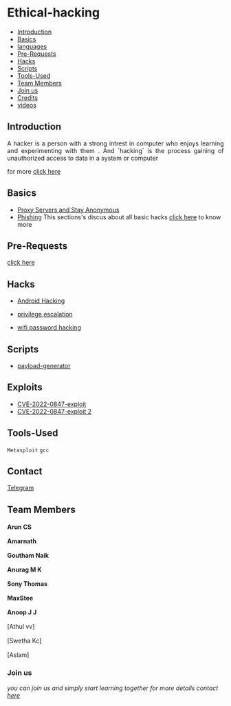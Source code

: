 # Ethical-hacking

- [Introduction](#introduction)
- [Basics](#basics)
- [languages]()
- [Pre-Requests](#pre-requests)
- [Hacks](#hacks)
- [Scripts](#scripts)
- [Tools-Used](#Tools-Used)
- [Team Members](#team-members)
- [Join us](#join-us)
- [Credits]()
- [videos]()

## Introduction 
   <p align="justify"> 
      A hacker is a person with a strong intrest in computer who enjoys learning and experimenting with them . And `hacking` is the process gaining of unauthorized access to data in a system or computer
   </p>


for more [click here](https://github.com/aruncs31s/ethical-hacking/tree/main/Introduction)

## Basics 
- [Proxy Servers and Stay Anonymous](https://github.com/aruncs31s/ethical-hacking/tree/main/Basics#proxy-servers-and-stay-anonymous)
- [Phishing](https://github.com/aruncs31s/ethical-hacking/tree/main/Basics#phishing)
This sections's discus about all basic hacks
[click here](https://github.com/aruncs31s/ethical-hacking/tree/main/Basics) to know more 

## Pre-Requests

[click here](https://github.com/aruncs31s/ethical-hacking/tree/main/Pre-Requests)


## Hacks
- [Android Hacking](https://github.com/aruncs31s/ethical-hacking/tree/main/android-hacking)

- [privilege escalation](https://github.com/aruncs31s/ethical-hacking/tree/main/privilege%20escalation)

- [wifi password hacking](https://github.com/aruncs31s/ethical-hacking/tree/main/Wifi%20Hacking)

## Scripts 
- [payload-generator](https://github.com/aruncs31s/ethical-hacking/blob/main/Scripts/payload-generator-script1.sh)

## Exploits 

- [CVE-2022-0847-exploit](https://github.com/aruncs31s/ethical-hacking/blob/main/Scripts/CVE-2022-0847-exploit.c)
- [CVE-2022-0847-exploit 2](https://github.com/aruncs31s/ethical-hacking/blob/main/Scripts/CVE-2022-0847-exploit.c2)

## Tools-Used
 
`Metasploit`   `gcc`
## Contact

[Telegram](https://t.me/+mqL4fZrUtEw0MjJl)

## Team Members

**Arun CS** [<img src="https://s18955.pcdn.co/wp-content/uploads/2018/02/github.png" width="16"/>](https://github.com/aruncs31s/) 

**Amarnath**[<img src="https://s18955.pcdn.co/wp-content/uploads/2018/02/github.png" width="16"/>](https://github.com/amarnath749)

**Goutham Naik**[<img src="https://s18955.pcdn.co/wp-content/uploads/2018/02/github.png" width="16"/>](https://github.com/Gouthamexe)

**Anurag M K**[<img src="https://s18955.pcdn.co/wp-content/uploads/2018/02/github.png" width="16"/>]()

**Sony Thomas**[<img src="https://s18955.pcdn.co/wp-content/uploads/2018/02/github.png" width="16"/>](https://github.com/sonyt86)

**MaxStee**[<img src="https://s18955.pcdn.co/wp-content/uploads/2018/02/github.png" width="16"/>](https://github.com/Maxsteee)


**Anoop J J**[<img src="https://s18955.pcdn.co/wp-content/uploads/2018/02/github.png" width="16"/>]()

[Athul vv][<img src="https://s18955.pcdn.co/wp-content/uploads/2018/02/github.png" width="16"/>](https://github.com/athulvv1)

[Swetha Kc][<img src="https://s18955.pcdn.co/wp-content/uploads/2018/02/github.png" width="16"/>]()

[Aslam][<img src="https://s18955.pcdn.co/wp-content/uploads/2018/02/github.png" width="16"/>]()

### Join us
*you can join us and simply start learning together 
for more details contact [here](https://t.me/+mqL4fZrUtEw0MjJl)*

